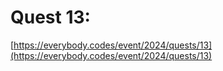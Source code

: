 # Quest 13: 

[https://everybody.codes/event/2024/quests/13](https://everybody.codes/event/2024/quests/13)
